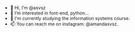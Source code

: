 - 👋 Hi, I’m @asvsz
- 👀 I’m interested in  font-end, python...
- 🌱 I'm currently studying the information systems course. 
- 📫 You can reach me on instagram: @amandasvsz.

<!---
asvsz/asvsz is a ✨ special ✨ repository because its `README.md` (this file) appears on your GitHub profile.
You can click the Preview link to take a look at your changes.
--->
